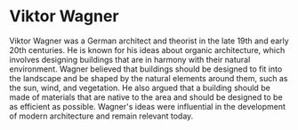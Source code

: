 # Viktor Wagner

Viktor Wagner was a German architect and theorist in the late 19th and early 20th centuries. He is known for his ideas about organic architecture, which involves designing buildings that are in harmony with their natural environment. Wagner believed that buildings should be designed to fit into the landscape and be shaped by the natural elements around them, such as the sun, wind, and vegetation. He also argued that a building should be made of materials that are native to the area and should be designed to be as efficient as possible. Wagner's ideas were influential in the development of modern architecture and remain relevant today.
